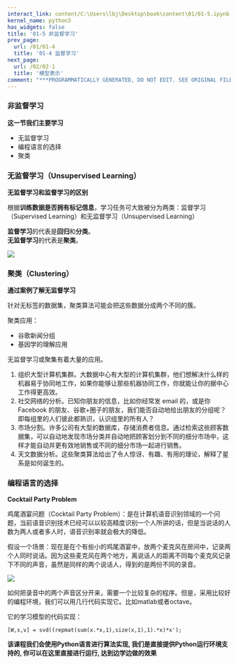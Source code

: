 ```yaml
---
interact_link: content/C:\Users\lbj\Desktop\book\content\01/01-5.ipynb
kernel_name: python3
has_widgets: false
title: '01-5 非监督学习'
prev_page:
  url: /01/01-4
  title: '01-4 监督学习'
next_page:
  url: /02/02-1
  title: '模型表示'
comment: "***PROGRAMMATICALLY GENERATED, DO NOT EDIT. SEE ORIGINAL FILES IN /content***"
---
```


### 非监督学习

**这一节我们主要学习**

+ 无监督学习
+ 编程语言的选择
+ 聚类

### 无监督学习（Unsupervised Learning）

**无监督学习和监督学习的区别**

根据**训练数据是否拥有标记信息**，学习任务可大致被分为两类：监督学习（Supervised Learning）和无监督学习（Unsupervised Learning）     

**监督学习**的代表是**回归**和**分类**。    
**无监督学习**的代表是**聚类**。

![](https://i.loli.net/2018/11/29/5bffead5ad718.png)


### 聚类（Clustering）

**通过案例了解无监督学习**

针对无标签的数据集，聚类算法可能会把这些数据分成两个不同的簇。

聚类应用：
+ 谷歌新闻分组
+ 基因学的理解应用


无监督学习或聚集有着大量的应用。    
1. 组织大型计算机集群。大数据中心有大型的计算机集群，他们想解决什么样的机器易于协同地工作，如果你能够让那些机器协同工作，你就能让你的据中心工作得更高效。
2. 社交网络的分析。已知你朋友的信息，比如你经常发 email 的，或是你 Facebook 的朋友、谷歌+圈子的朋友，我们能否自动地给出朋友的分组呢？即每组里的人们彼此都熟识，认识组里的所有人？
3. 市场分割。许多公司有大型的数据库，存储消费者信息。通过检索这些顾客数据集，可以自动地发现市场分类并自动地把顾客划分到不同的细分市场中，这样才能自动并更有效地销售或不同的细分市场一起进行销售。
4. 天文数据分析。这些聚类算法给出了令人惊讶、有趣、有用的理论，解释了星系是如何诞生的。

### 编程语言的选择

**Cocktail Party Problem**

鸡尾酒宴问题（Cocktail Party Problem）：是在计算机语音识别领域的一个问题，当前语音识别技术已经可以以较高精度识别一个人所讲的话，但是当说话的人数为两人或者多人时，语音识别率就会极大的降低。

假设一个场景：现在是在个有些小的鸡尾酒宴中，放两个麦克风在房间中，记录两个人同时说话。因为这些麦克风在两个地方，离说话人的距离不同每个麦克风记录下不同的声音，虽然是同样的两个说话人，得到的是两份不同的录音。

![](https://i.loli.net/2018/11/29/5bfff18e98f9c.png)


如何把录音中的两个声音区分开来，需要一个比较复杂的程序。但是，采用比较好的编程环境，我们可以用几行代码实现它。比如matlab或者octave。

它的学习模型的代码实现：

```[W,s,v] = svd((repmat(sum(x.*x,1),size(x,1),1).*x)*x'); ```

**该课程我们会使用Python语言进行算法实现, 我们是直接提供Python运行环境支持的, 你可以在这里直接进行运行, 达到边学边做的效果**

